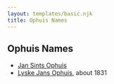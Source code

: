 ```yaml
---
layout: templates/basic.njk
title: Ophuis Names
---
```

## Ophuis Names
- [Jan Sints Ophuis](/people/3/33968752)
- [Lyske Jans Ophuis](/people/8/80682261), about 1831